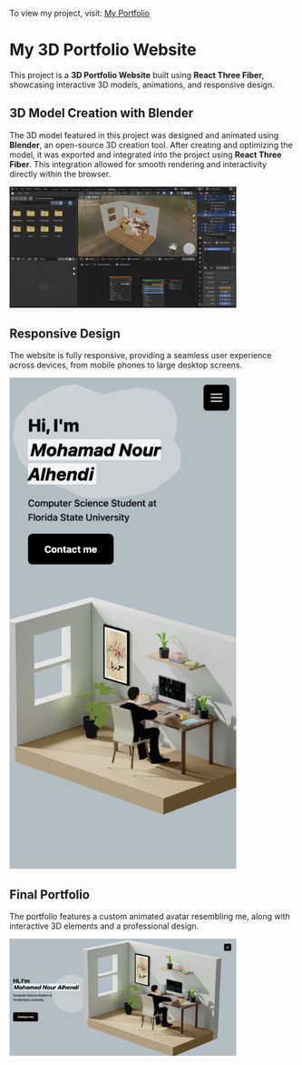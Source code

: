 To view my project, visit: [My Portfolio](https://nour29110.github.io/My-Portfolio/)

# My 3D Portfolio Website  

This project is a **3D Portfolio Website** built using **React Three Fiber**, showcasing interactive 3D models, animations, and responsive design.

## 3D Model Creation with Blender  
The 3D model featured in this project was designed and animated using **Blender**, an open-source 3D creation tool. After creating and optimizing the model, it was exported and integrated into the project using **React Three Fiber**. This integration allowed for smooth rendering and interactivity directly within the browser.  

<img src="github-pics/Blender.png" width="400" />  

## Responsive Design  
The website is fully responsive, providing a seamless user experience across devices, from mobile phones to large desktop screens.

<img src="github-pics/Responsive.png" width="400" />  

## Final Portfolio  
The portfolio features a custom animated avatar resembling me, along with interactive 3D elements and a professional design.

<img src="github-pics/Portfolio.png" width="400" />  
